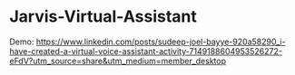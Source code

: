 # Jarvis-Virtual-Assistant

Demo: https://www.linkedin.com/posts/sudeep-joel-bayye-920a58290_i-have-created-a-virtual-voice-assistant-activity-7149188604953526272-eFdV?utm_source=share&utm_medium=member_desktop
